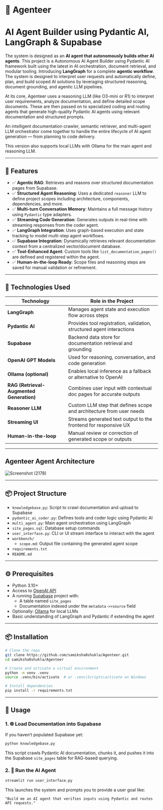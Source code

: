 # 🤖 Agenteer
# AI Agent Builder using Pydantic AI, LangGraph & Supabase

The system is designed as an **AI agent that autonomously builds other AI agents**. This project is a Autonomous AI Agent Builder using Pydantic AI framework built using the latest in AI orchestration, document retrieval, and modular tooling. Introducing **LangGraph** for a complete **agentic workflow**. The system is designed to interpret user requests and automatically define, plan, and build scoped AI solutions by leveraging structured reasoning, document grounding, and agentic LLM pipelines.

At its core, Agenteer uses a reasoning LLM (like O3-mini or R1) to interpret user requirements, analyze documentation, and define detailed scope documents. These are then passed on to specialized coding and routing agents that generate high-quality Pydantic AI agents using relevant documentation and structured prompts.

An intelligent documentation crawler, semantic retriever, and multi-agent LLM orchestrator come together to handle the entire lifecycle of AI agent generation — from planning to code delivery.

This version also supports local LLMs with Ollama for the main agent and reasoning LLM.

---

## 🚀 Features

- ✅ **Agentic RAG**: Retrieves and reasons over structured documentation pages from Supabase.
- ✅ **Structured Agent Reasoning**: Uses a dedicated `reasoner` LLM to define project scopes including architecture, components, dependencies, and more.
- ✅ **Multi-turn Conversation Memory**: Maintains a full message history using `Pydantic` type adapters.
- ✅ **Streaming Code Generation**: Generates outputs in real-time with streaming responses from the coder agent.
- ✅ **LangGraph Integration**: Uses graph-based execution and state tracking to model multi-step agent workflows.
- ✅ **Supabase Integration**: Dynamically retrieves relevant documentation context from a centralized vector/document database.
- ✅ **Tool-Enhanced Agent**: Custom tools like `list_documentation_pages()` are defined and registered within the agent.
- ✅ **Human-in-the-loop Ready**: Scope files and reasoning steps are saved for manual validation or refinement.

---

## 🧰 Technologies Used

| Technology         | Role in the Project |
|-------------------|---------------------|
| **LangGraph**      | Manages agent state and execution flow across steps |
| **Pydantic AI**    | Provides tool registration, validation, structured agent interactions |
| **Supabase**       | Backend data store for documentation retrieval and grounding |
| **OpenAI GPT Models** | Used for reasoning, conversation, and code generation |
| **Ollama (optional)** | Enables local inference as a fallback or alternative to OpenAI |
| **RAG (Retrieval-Augmented Generation)** | Combines user input with contextual doc pages for accurate outputs |
| **Reasoner LLM**   | Custom LLM step that defines scope and architecture from user needs |
| **Streaming UI**   | Streams generated text output to the frontend for responsive UX |
| **Human-in-the-loop** | Manual review or correction of generated scope or outputs |

---

## Agenteer Agent Architecture

![Screenshot (2178)](https://github.com/user-attachments/assets/2867183b-9e92-4197-a4e9-d85c609a4225)

---

## 📦 Project Structure
- `knowledgebase.py`: Script to crawl documentation and upload to Supabase
- `pydantic_ai_coder.py`: Defines tools and coder logic using Pydantic AI
- `multi_agent.py`: Main agent orchestration using LangGraph
- `site_pages.sql`: Database setup commands
- `user_interface.py`: CLI or UI stream interface to interact with the agent
- `workbench/`
   - `scope.md`: Output file containing the generated agent scope
- `requirements.txt`
- `README.md`

---

## ⚙️ Prerequisites

- Python 3.10+
- Access to [OpenAI API](https://platform.openai.com/)
- A running [Supabase](https://supabase.com/) project with:
  - A table named `site_pages`
  - Documentation indexed under the `metadata->>source` field
- Optionally: [Ollama](https://ollama.com/) for local LLMs
- Basic understanding of LangGraph and Pydantic if extending the agent

---

## 📦 Installation

```bash
# Clone the repo
git clone https://github.com/samiksha0shukla/Agenteer.git
cd samiksha0shukla/Agenteer

# Create and activate a virtual environment
python -m venv .venv
source .venv/bin/activate  # or .venv\Scripts\activate on Windows

# Install dependencies
pip install -r requirements.txt
````

---

## 🚀 Usage

### 1. 🌐 Load Documentation into Supabase

If you haven’t populated Supabase yet:

```bash
python knowledgebase.py
```

This script crawls Pydantic AI documentation, chunks it, and pushes it into the Supabase `site_pages` table for RAG-based querying.

### 2. 🤖 Run the AI Agent

```bash
streamlit run user_interface.py
```

This launches the system and prompts you to provide a user goal like:

```
"Build me an AI agent that verifies inputs using Pydantic and routes API requests."
```
